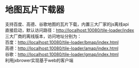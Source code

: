 # 地图瓦片下载器

支持百度、高德、谷歌地图的瓦片下载，内置三大厂家的js离线api <br>
直接启动，默认访问路径：[http://localhost:10080/tile-loader/index](http://localhost:10080/tile-loader/index) <br>
三大厂商的离线版本，访问地址分别为：<br>
百度：[http://localhost:10080/tile-loader/bmap/index.html](http://localhost:10080/tile-loader/bmap/index.html) <br>
高德：[http://localhost:10080/tile-loader/amap/index.html](http://localhost:10080/tile-loader/amap/index.html) <br>
谷歌：[http://localhost:10080/tile-loader/gmap/index.html](http://localhost:10080/tile-loader/gmap/index.html) <br>
利用jxbrower实现基于web的客户端